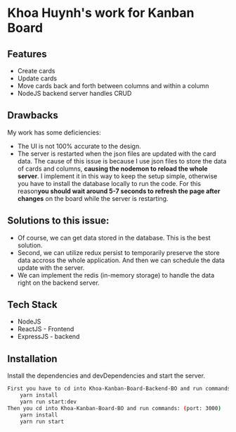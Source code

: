 # Khoa Huynh's work for Kanban Board
## Features
- Create cards
- Update cards
- Move cards back and forth between columns and within a column
- NodeJS backend server handles CRUD
## Drawbacks
My work has some deficiencies:
- The UI is not 100% accurate to the design.
- The server is restarted when the json files are updated with the card data. The cause of this issue is because I use json files to store the data of cards and columns, **causing the nodemon to reload the whole server**. I implement it in this way to keep the setup simple, otherwise you have to install the database locally to run the code. For this reason**you should wait around 5-7 seconds to refresh the page after changes** on the board while the server is restarting.
## Solutions to this issue:
- Of course, we can get data stored in the database. This is the best solution.
- Second, we can utilize redux persist to temporarily preserve the store data accross the whole application. And then we can schedule the data update with the server. 
- We can implement the redis (in-memory storage) to handle the data right on the backend server.

## Tech Stack
- NodeJS
- ReactJS - Frontend
- ExpressJS - backend

## Installation

Install the dependencies and devDependencies and start the server.

```sh
First you have to cd into Khoa-Kanban-Board-Backend-BO and run commands: (port: 5000)
    yarn install
    yarn run start:dev
Then you cd into Khoa-Kanban-Board-BO and run commands: (port: 3000)
    yarn install
    yarn run start
```
